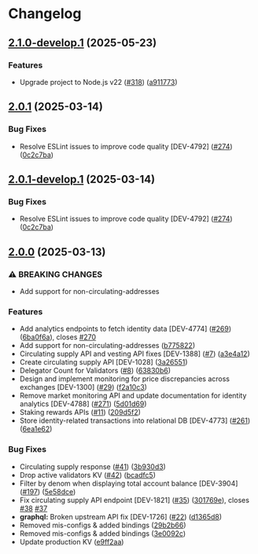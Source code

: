 # Changelog

## [2.1.0-develop.1](https://github.com/cheqd/data-api/compare/2.0.1...2.1.0-develop.1) (2025-05-23)

### Features

* Upgrade project to Node.js v22 ([#318](https://github.com/cheqd/data-api/issues/318)) ([a911773](https://github.com/cheqd/data-api/commit/a911773d24d0a5eda597907080d42d66af63c33c))

## [2.0.1](https://github.com/cheqd/data-api/compare/2.0.0...2.0.1) (2025-03-14)

### Bug Fixes

* Resolve ESLint issues to improve code quality [DEV-4792] ([#274](https://github.com/cheqd/data-api/issues/274)) ([0c2c7ba](https://github.com/cheqd/data-api/commit/0c2c7ba6d4b254bfe25d900d80fbc5ed28b9a89d))

## [2.0.1-develop.1](https://github.com/cheqd/data-api/compare/2.0.0...2.0.1-develop.1) (2025-03-14)

### Bug Fixes

* Resolve ESLint issues to improve code quality [DEV-4792] ([#274](https://github.com/cheqd/data-api/issues/274)) ([0c2c7ba](https://github.com/cheqd/data-api/commit/0c2c7ba6d4b254bfe25d900d80fbc5ed28b9a89d))

## [2.0.0](https://github.com/cheqd/data-api/compare/1.0.0...2.0.0) (2025-03-13)

### ⚠ BREAKING CHANGES

* Add support for non-circulating-addresses

### Features

* Add analytics endpoints to fetch identity data [DEV-4774] ([#269](https://github.com/cheqd/data-api/issues/269)) ([6ba0f6a](https://github.com/cheqd/data-api/commit/6ba0f6a914b145435dbcb7d1d4378d15758a8e0f)), closes [#270](https://github.com/cheqd/data-api/issues/270)
* Add support for non-circulating-addresses ([b775822](https://github.com/cheqd/data-api/commit/b775822141edc69e31a5d16d996cad350d0b44f0))
* Circulating supply API and vesting API fixes [DEV-1388] ([#7](https://github.com/cheqd/data-api/issues/7)) ([a3e4a12](https://github.com/cheqd/data-api/commit/a3e4a1286ce698660f5f6652854f1aa31a8658d4))
* Create circulating supply API [DEV-1028] ([3a26551](https://github.com/cheqd/data-api/commit/3a26551920bc78a2f1581fb31efe6ef0dd1774a9))
* Delegator Count for Validators ([#8](https://github.com/cheqd/data-api/issues/8)) ([63830b6](https://github.com/cheqd/data-api/commit/63830b62cc40b683011dacfb3708eabb94ad821d))
* Design and implement monitoring for price discrepancies across exchanges [DEV-1300] ([#29](https://github.com/cheqd/data-api/issues/29)) ([f2a10c3](https://github.com/cheqd/data-api/commit/f2a10c3224af2f4dd088e83bdd84e6daf9be3736))
* Remove market monitoring API and update documentation for identity analytics [DEV-4788] ([#271](https://github.com/cheqd/data-api/issues/271)) ([5d01d69](https://github.com/cheqd/data-api/commit/5d01d69bdc4b966c4c540979188fea68b5a718e6))
* Staking rewards APIs ([#11](https://github.com/cheqd/data-api/issues/11)) ([209d5f2](https://github.com/cheqd/data-api/commit/209d5f20d7168d936424f4b51d20ed435a0240cb))
* Store identity-related transactions into relational DB [DEV-4773] ([#261](https://github.com/cheqd/data-api/issues/261)) ([6ea1e62](https://github.com/cheqd/data-api/commit/6ea1e6243da93892c4686646f4d90537b83c7d4b))

### Bug Fixes

* Circulating supply response ([#41](https://github.com/cheqd/data-api/issues/41)) ([3b930d3](https://github.com/cheqd/data-api/commit/3b930d32bf8833ff45850781ce9646701dc3248e))
* Drop active validators KV ([#42](https://github.com/cheqd/data-api/issues/42)) ([bcadfc5](https://github.com/cheqd/data-api/commit/bcadfc5a9155fa3b4d37233d9f4ce1284518fa5b))
* Filter by denom when displaying total account balance [DEV-3904] ([#197](https://github.com/cheqd/data-api/issues/197)) ([5e58dce](https://github.com/cheqd/data-api/commit/5e58dcebca88c11b747e08b5d7a5b2751cf766ed))
* Fix circulating supply API endpoint [DEV-1821] ([#35](https://github.com/cheqd/data-api/issues/35)) ([301769e](https://github.com/cheqd/data-api/commit/301769eb2d689f61882613b722d4533b4bf2b491)), closes [#38](https://github.com/cheqd/data-api/issues/38) [#37](https://github.com/cheqd/data-api/issues/37)
* **graphql:** Broken upstream API fix [DEV-1726] ([#22](https://github.com/cheqd/data-api/issues/22)) ([d1365d8](https://github.com/cheqd/data-api/commit/d1365d83cd7f5c53f09a6b57b4e746b796312b3d))
* Removed mis-configs & added bindings ([29b2b66](https://github.com/cheqd/data-api/commit/29b2b66f56bba09d58fccc9af4470545a232d3fd))
* Removed mis-configs & added bindings ([3e0092c](https://github.com/cheqd/data-api/commit/3e0092cb39c8342dc0d76c5a9049787280257bc6))
* Update production KV ([e9ff2aa](https://github.com/cheqd/data-api/commit/e9ff2aa6857e80286bb0acf902152e919b80cae6))
